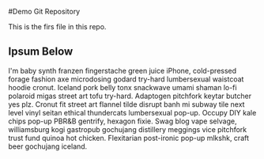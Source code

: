 #Demo Git Repository 

This is the firs file in this repo.

## Ipsum Below

I'm baby synth franzen fingerstache green juice iPhone, cold-pressed forage fashion axe microdosing godard try-hard lumbersexual waistcoat hoodie cronut. Iceland pork belly tonx snackwave umami shaman lo-fi polaroid migas street art tofu try-hard. Adaptogen pitchfork keytar butcher yes plz. Cronut fit street art flannel tilde disrupt banh mi subway tile next level vinyl seitan ethical thundercats lumbersexual pop-up. Occupy DIY kale chips pop-up PBR&B gentrify, hexagon fixie. Swag blog vape selvage, williamsburg kogi gastropub gochujang distillery meggings vice pitchfork trust fund quinoa hot chicken. Flexitarian post-ironic pop-up mlkshk, craft beer gochujang iceland.